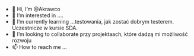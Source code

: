 - 👋 Hi, I’m @Akrawco
- 👀 I’m interested in ....
- 🌱 I’m currently learning ...testowania, jak zostać dobrym  testerem. Uczestnicze w kursie  SDA.
- 💞️ I’m looking to collaborate  przy projektaach, które dadzą mi możliwość rozwoju
- 📫 How to reach me ...

<!---
Akrawco/Akrawco is a ✨ special ✨ repository because its `README.md` (this file) appears on your GitHub profile.
You can click the Preview link to take a look at your changes.
--->
